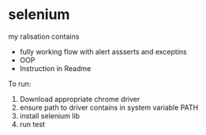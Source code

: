 # selenium

my ralisation contains
- fully working flow with alert assserts and exceptins 
- OOP 
-  Instruction in Readme

To run:
1. Download appropriate chrome driver
2. ensure path to driver contains in system variable PATH
3. install selenium lib
4. run test
